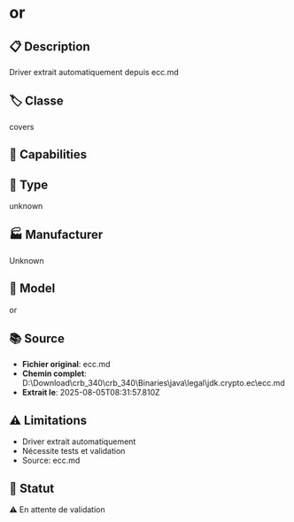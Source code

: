 # or

## 📋 Description
Driver extrait automatiquement depuis ecc.md

## 🏷️ Classe
covers

## 🔧 Capabilities


## 📡 Type
unknown

## 🏭 Manufacturer
Unknown

## 📱 Model
or

## 📚 Source
- **Fichier original**: ecc.md
- **Chemin complet**: D:\Download\crb_340\crb_340\Binaries\java\legal\jdk.crypto.ec\ecc.md
- **Extrait le**: 2025-08-05T08:31:57.810Z

## ⚠️ Limitations
- Driver extrait automatiquement
- Nécessite tests et validation
- Source: ecc.md

## 🚀 Statut
⚠️ En attente de validation
